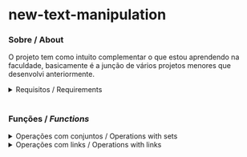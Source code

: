 # new-text-manipulation

### Sobre / About

O projeto tem como intuito complementar o que estou aprendendo na faculdade, basicamente é a junção de vários projetos menores que desenvolvi anteriormente.

<details>
  <summary>Requisitos / Requirements</summary>
  
- <a href=https://dotnet.microsoft.com/en-us/download/dotnet-framework/thank-you/net48-web-installer>.NET 4.8</a> 
  
</details>

#
### Funções / *Functions*

<details>
  <summary>Operações com conjuntos / Operations with sets</summary>

- <a href=https://github.com/senhorbento/new-text-manipulation/blob/master/readme/Conjuntos/intersecao.md>Interseção / Intersection</a>
- <a href=https://github.com/senhorbento/new-text-manipulation/blob/master/readme/Conjuntos/filtro.md>Filtro / Filter</a>
- <a href=https://github.com/senhorbento/new-text-manipulation/blob/master/readme/Conjuntos/uniao.md>União / Union</a>
  
</details>

<details>
  <summary>Operações com links / Operations with links</summary>

- <a href=https://github.com/senhorbento/new-text-manipulation/blob/master/readme/Links/wpp.md>Whatsapp</a>
- <a href=https://github.com/senhorbento/new-text-manipulation/blob/master/readme/Links/testar_ips.md>Testador de ips / Ips tester</a>
- <a href=https://github.com/senhorbento/new-text-manipulation/blob/master/readme/Links/abrir_links.md>Abrir links / Open links</a>
  
</details>
